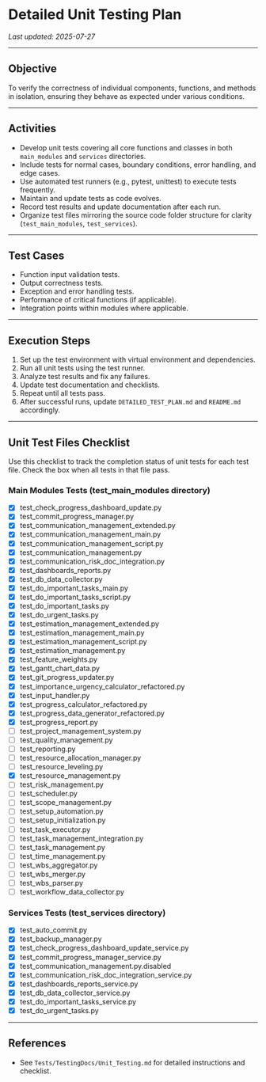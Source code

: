 # Detailed Unit Testing Plan

_Last updated: 2025-07-27_

---

## Objective

To verify the correctness of individual components, functions, and methods in isolation, ensuring they behave as expected under various conditions.

---

## Activities

- Develop unit tests covering all core functions and classes in both `main_modules` and `services` directories.
- Include tests for normal cases, boundary conditions, error handling, and edge cases.
- Use automated test runners (e.g., pytest, unittest) to execute tests frequently.
- Maintain and update tests as code evolves.
- Record test results and update documentation after each run.
- Organize test files mirroring the source code folder structure for clarity (`test_main_modules`, `test_services`).

---

## Test Cases

- Function input validation tests.
- Output correctness tests.
- Exception and error handling tests.
- Performance of critical functions (if applicable).
- Integration points within modules where applicable.

---

## Execution Steps

1. Set up the test environment with virtual environment and dependencies.
2. Run all unit tests using the test runner.
3. Analyze test results and fix any failures.
4. Update test documentation and checklists.
5. Repeat until all tests pass.
6. After successful runs, update `DETAILED_TEST_PLAN.md` and `README.md` accordingly.

---

## Unit Test Files Checklist

Use this checklist to track the completion status of unit tests for each test file. Check the box when all tests in that file pass.

### Main Modules Tests (test_main_modules directory)
- [x] test_check_progress_dashboard_update.py
- [x] test_commit_progress_manager.py
- [x] test_communication_management_extended.py
- [x] test_communication_management_main.py
- [x] test_communication_management_script.py
- [x] test_communication_management.py
- [x] test_communication_risk_doc_integration.py
- [x] test_dashboards_reports.py
- [x] test_db_data_collector.py
- [x] test_do_important_tasks_main.py
- [x] test_do_important_tasks_script.py
- [x] test_do_important_tasks.py
- [x] test_do_urgent_tasks.py
- [x] test_estimation_management_extended.py
- [x] test_estimation_management_main.py
- [x] test_estimation_management_script.py
- [x] test_estimation_management.py
- [x] test_feature_weights.py
- [x] test_gantt_chart_data.py
- [x] test_git_progress_updater.py
- [x] test_importance_urgency_calculator_refactored.py
- [x] test_input_handler.py
- [x] test_progress_calculator_refactored.py
- [x] test_progress_data_generator_refactored.py
- [x] test_progress_report.py
- [ ] test_project_management_system.py
- [ ] test_quality_management.py
- [ ] test_reporting.py
- [ ] test_resource_allocation_manager.py
- [ ] test_resource_leveling.py
- [x] test_resource_management.py
- [ ] test_risk_management.py
- [ ] test_scheduler.py
- [ ] test_scope_management.py
- [ ] test_setup_automation.py
- [ ] test_setup_initialization.py
- [ ] test_task_executor.py
- [ ] test_task_management_integration.py
- [ ] test_task_management.py
- [ ] test_time_management.py
- [ ] test_wbs_aggregator.py
- [ ] test_wbs_merger.py
- [ ] test_wbs_parser.py
- [ ] test_workflow_data_collector.py

### Services Tests (test_services directory)
- [x] test_auto_commit.py
- [x] test_backup_manager.py
- [x] test_check_progress_dashboard_update_service.py
- [x] test_commit_progress_manager_service.py
- [x] test_communication_management.py.disabled
- [x] test_communication_risk_doc_integration_service.py
- [x] test_dashboards_reports_service.py
- [x] test_db_data_collector_service.py
- [x] test_do_important_tasks_service.py
- [x] test_do_urgent_tasks.py

---

## References

- See `Tests/TestingDocs/Unit_Testing.md` for detailed instructions and checklist.
